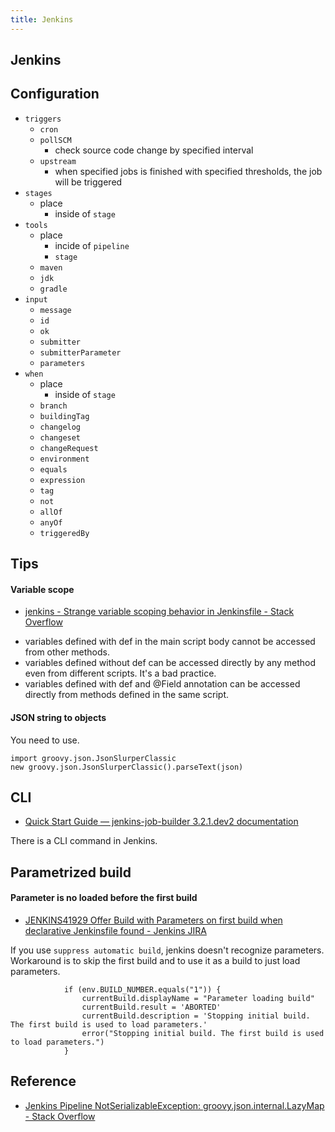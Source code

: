 ```yaml
---
title: Jenkins
---
```


## Jenkins

## Configuration

- `triggers`
    - `cron`
    - `pollSCM`
        - check source code change by specified interval
    - `upstream`
        - when specified jobs is finished with specified thresholds, the job will be triggered
- `stages`
    - place
        - inside of `stage`
- `tools`
    - place
        - incide of `pipeline`
        - `stage`
    - `maven`
    - `jdk`
    - `gradle`
- `input`
    - `message`
    - `id`
    - `ok`
    - `submitter`
    - `submitterParameter`
    - `parameters`
- `when`
    - place
        - inside of `stage`
    - `branch`
    - `buildingTag`
    - `changelog`
    - `changeset`
    - `changeRequest`
    - `environment`
    - `equals`
    - `expression`
    - `tag`
    - `not`
    - `allOf`
    - `anyOf`
    - `triggeredBy`

## Tips

#### Variable scope
- [jenkins \- Strange variable scoping behavior in Jenkinsfile \- Stack Overflow](https://stackoverflow.com/questions/50571316/strange-variable-scoping-behavior-in-jenkinsfile)

* variables defined with def in the main script body cannot be accessed from other methods.
* variables defined without def can be accessed directly by any method even from different scripts. It's a bad practice.
* variables defined with def and @Field annotation can be accessed directly from methods defined in the same script.


#### JSON string to objects
You need to use.

```
import groovy.json.JsonSlurperClassic
new groovy.json.JsonSlurperClassic().parseText(json)
```

## CLI
- [Quick Start Guide — jenkins\-job\-builder 3\.2\.1\.dev2 documentation](https://docs.openstack.org/infra/jenkins-job-builder/quick-start.html)

There is a CLI command in Jenkins.


## Parametrized build

#### Parameter is no loaded before the first build
- [JENKINS41929 Offer Build with Parameters on first build when declarative Jenkinsfile found - Jenkins JIRA](https://issues.jenkins-ci.org/browse/JENKINS-41929)

If you use `suppress automatic build`, jenkins doesn't recognize parameters.
Workaround is to skip the first build and to use it as a build to just load parameters.

```
            if (env.BUILD_NUMBER.equals("1")) {
                currentBuild.displayName = "Parameter loading build"
                currentBuild.result = 'ABORTED'
                currentBuild.description = 'Stopping initial build. The first build is used to load parameters.'
                error("Stopping initial build. The first build is used to load parameters.")
            }
```

## Reference
- [Jenkins Pipeline NotSerializableException: groovy\.json\.internal\.LazyMap \- Stack Overflow](https://stackoverflow.com/questions/37864542/jenkins-pipeline-notserializableexception-groovy-json-internal-lazymap/37897833#37897833)
